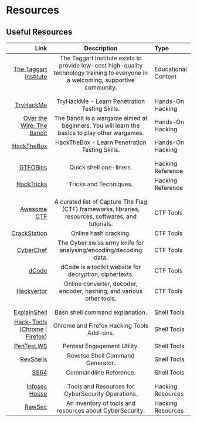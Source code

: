 # Resources

## Useful Resources

Link | Description | Type
---: | :---: | :---
[The Taggart Institute](https://taggartinstitute.org/) | The Taggart Institute exists to provide low-cost high-quality technology training to everyone in a welcoming, supportive community. | Educational Content
||
||
[TryHackMe](https://tryhackme.com) | TryHackMe - Learn Penetration Testing Skills. | Hands-On Hacking
[Over the Wire: The Bandit](https://overthewire.org/wargames/bandit) | The Bandit is a wargame aimed at beginners. You will learn the basics to play other wargames. | Hands-On Hacking
[HackTheBox](https://hackthebox.eu) | HackTheBox - Learn Penetration Testing Skills. | Hands-On Hacking
||
||
[GTFOBins](https://gtfobins.github.io) | Quick shell one-liners. | Hacking Reference
[HackTricks](https://book.hacktricks.xyz/) | Tricks and Techniques. | Hacking Reference
||
||
[Awesome CTF](https://apsdehal.in/awesome-ctf) | A curated list of Capture The Flag (CTF) frameworks, libraries, resources, softwares, and tutorials. | CTF Tools
[CrackStation](https://crackstation.net) | Online hash cracking. | CTF Tools
[CyberChef](https://gchq.github.io/CyberChef) | The Cyber swiss army knife for analysing/encoding/decoding data. | CTF Tools
[dCode](https://www.dcode.fr/en) | dCode is a toolkit website for decryption, ciphertexts. | CTF Tools
[Hackvertor](https://hackvertor.co.uk/public) | Online converter, decoder, encoder, hashing, and various other tools. | CTF Tools
||
||
[ExplainShell](https://explainshell.com) | Bash shell command explanation. | Shell Tools
[Hack-Tools](https://github.com/LasCC/Hack-Tools) ([Chrome](https://chrome.google.com/webstore/detail/hack-tools/cmbndhnoonmghfofefkcccljbkdpamhi) \| [Firefox](https://addons.mozilla.org/en-US/firefox/addon/hacktools/)) | Chrome and Firefox Hacking Tools Add-ons. | Shell Tools
[PenTest.WS](https://pentest.ws) | Pentest Engagement Utility. | Shell Tools
[RevShells](https://www.revshells.com) | Reverse Shell Command Generator. | Shell Tools
[SS64](https://ss64.com) | Commandline Reference. | Shell Tools
||
||
[Infosec House](https://infosec.house) | Tools and Resources for CyberSecurity Operations. | Hacking Resources
[RawSec](https://inventory.rawsec.ml/overview.html) | An inventory of tools and resources about CyberSecurity. | Hacking Resources
